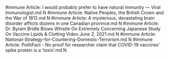 #immune
Article: I would probably prefer to have natural immunity — Viral Immunologist.md N
#immune
Article: Native Peoples, the British Crown and the War of 1812.md N
#immune
Article: A mysterious, devastating brain disorder afflicts dozens in one Canadian province.md N
#immune
Article: Dr. Byram Bridle Blows Whistle On Extremely Concerning Japanese Study On Vaccine Lipids & Clotting Video June 2, 2021.md N
#immune
Article: National-Strategy-for-Countering-Domestic-Terrorism.md N
#immune
Article: PolitiFact - No proof for researcher claim that COVID-19 vaccines’ spike protein is a ‘toxin’.md N
